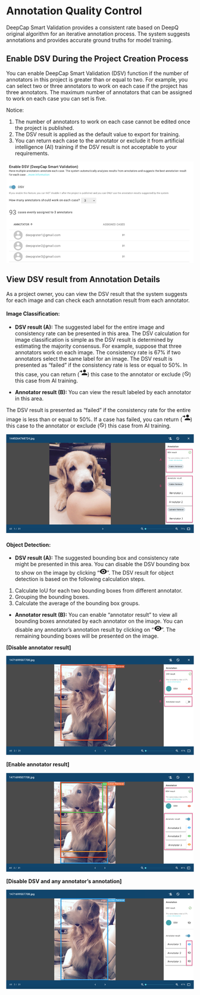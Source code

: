 # Annotation Quality Control

DeepCap Smart Validation provides a consistent rate based on DeepQ original algorithm for an iterative annotation process. The system suggests annotations and provides accurate ground truths for model training.

## Enable DSV During the Project Creation Process

You can enable DeepCap Smart Validation \(DSV\) function if the number of annotators in this project is greater than or equal to two. For example, you can select two or three annotators to work on each case if the project has three annotators. The maximum number of annotators that can be assigned to work on each case you can set is five.

Notice: 

1. The number of annotators to work on each case cannot be edited once the project is published. 
2. The DSV result is applied as the default value to export for training. 
3. You can return each case to the annotator or exclude it from artificial intelligence \(AI\) training if the DSV result is not acceptable to your requirements.

![](../../../.gitbook/assets/picture23.png)

## View DSV result from Annotation Details

As a project owner, you can view the DSV result that the system suggests for each image and can check each annotation result from each annotator.

#### Image Classification:

* **DSV result \(A\):** The suggested label for the entire image and consistency rate can be presented in this area. The DSV calculation for image classification is simple as the DSV result is determined by estimating the majority consensus. For example, suppose that three annotators work on each image. The consistency rate is 67% if two annotators select the same label for an image. The DSV result is presented as “failed” if the consistency rate is less or equal to 50%. In this case, you can return \(![](../../../.gitbook/assets/picture24.png)\) this case to the annotator or exclude \(![](../../../.gitbook/assets/image%20%2814%29.png)\) this case from AI training. 

* **Annotator result \(B\):** You can view the result labeled by each annotator in this area.

The DSV result is presented as “failed” if the consistency rate for the entire image is less than or equal to 50%. If a case has failed, you can return \(![](../../../.gitbook/assets/picture24.png)\) this case to the annotator or exclude \(![](../../../.gitbook/assets/image%20%2814%29.png)\) this case from AI training.

![](../../../.gitbook/assets/picture25.png)

#### Object Detection:

* **DSV result \(A\):** The suggested bounding box and consistency rate might be presented in this area. You can disable the DSV bounding box to show on the image by clicking “![](../../../.gitbook/assets/picture26.png)”. The DSV result for object detection is based on the following calculation steps.

1. Calculate IoU for each two bounding boxes from different annotator.
2. Grouping the bounding boxes. 
3. Calculate the average of the bounding box groups.

* **Annotator result \(B\):** You can enable “annotator result” to view all bounding boxes annotated by each annotator on the image. You can disable any annotator’s annotation result by clicking on “![](../../../.gitbook/assets/picture26.png)”. The remaining bounding boxes will be presented on the image.

**\[Disable annotator result\]**   

![](../../../.gitbook/assets/picture27.png)

**\[Enable annotator result\]**

![](../../../.gitbook/assets/picture28.png)

**\[Disable DSV and any annotator’s annotation\]**

![](../../../.gitbook/assets/picture29.png)

